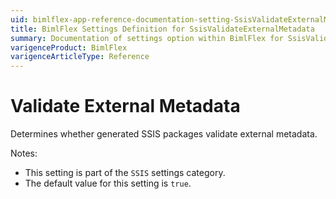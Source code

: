 ```yaml
---
uid: bimlflex-app-reference-documentation-setting-SsisValidateExternalMetadata
title: BimlFlex Settings Definition for SsisValidateExternalMetadata
summary: Documentation of settings option within BimlFlex for SsisValidateExternalMetadata
varigenceProduct: BimlFlex
varigenceArticleType: Reference
---
```


# Validate External Metadata

Determines whether generated SSIS packages validate external metadata.

Notes:

* This setting is part of the `SSIS` settings category.
* The default value for this setting is `true`.
